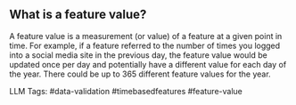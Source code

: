 **What is a feature value?**
----------------------------

A feature value is a measurement (or value) of a feature at a given point in time. For example, if a feature referred to the number of times you logged into a social media site in the previous day, the feature value would be updated once per day and potentially have a different value for each day of the year. There could be up to 365 different feature values for the year.


LLM Tags: #data-validation #timebasedfeatures #feature-value 